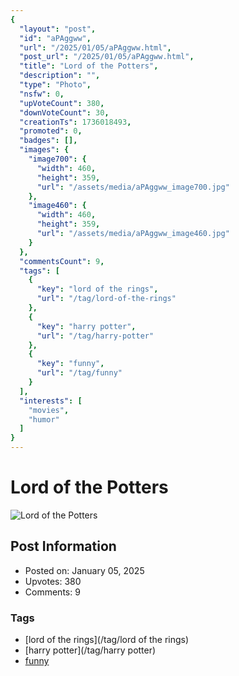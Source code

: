 ```yaml
---
{
  "layout": "post",
  "id": "aPAggww",
  "url": "/2025/01/05/aPAggww.html",
  "post_url": "/2025/01/05/aPAggww.html",
  "title": "Lord of the Potters",
  "description": "",
  "type": "Photo",
  "nsfw": 0,
  "upVoteCount": 380,
  "downVoteCount": 30,
  "creationTs": 1736018493,
  "promoted": 0,
  "badges": [],
  "images": {
    "image700": {
      "width": 460,
      "height": 359,
      "url": "/assets/media/aPAggww_image700.jpg"
    },
    "image460": {
      "width": 460,
      "height": 359,
      "url": "/assets/media/aPAggww_image460.jpg"
    }
  },
  "commentsCount": 9,
  "tags": [
    {
      "key": "lord of the rings",
      "url": "/tag/lord-of-the-rings"
    },
    {
      "key": "harry potter",
      "url": "/tag/harry-potter"
    },
    {
      "key": "funny",
      "url": "/tag/funny"
    }
  ],
  "interests": [
    "movies",
    "humor"
  ]
}
---
```


# Lord of the Potters

![Lord of the Potters](/assets/media/aPAggww_image700.jpg)

## Post Information

- Posted on: January 05, 2025
- Upvotes: 380
- Comments: 9

### Tags

- [lord of the rings](/tag/lord of the rings)
- [harry potter](/tag/harry potter)
- [funny](/tag/funny)
